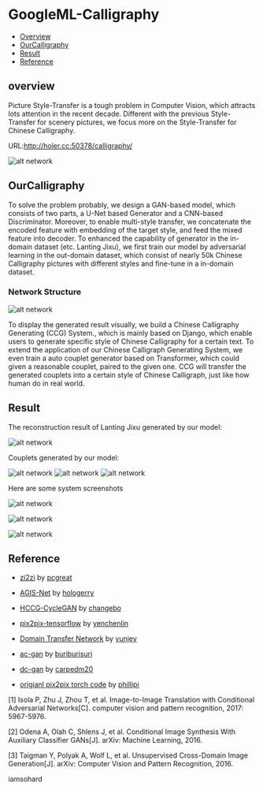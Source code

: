 # GoogleML-Calligraphy

* [Overview](#overview)
* [OurCalligraphy](#OurCalligraphy)
* [Result](#Result)
* [Reference](#Reference)

## overview
Picture Style-Transfer is a tough problem in Computer Vision, which attracts lots attention in the recent decade. Different with the previous Style-Transfer for scenery pictures, we focus more on the Style-Transfer for Chinese Calligraphy.

URL:http://holer.cc:50378/calligraphy/

![alt network](assets/demo1.jpg)
## OurCalligraphy
To solve the problem probably, we design a GAN-based model, which consists of two parts, a U-Net based Generator and a CNN-based Discriminator. 
Moreover, to enable multi-style transfer, we concatenate the encoded feature with embedding of the target style, and feed the mixed feature into decoder.
To enhanced the capability of generator in the in-domain dataset (etc. Lanting Jixu), we first train our model by adversarial learning in the out-domain dataset, which consist of nearly 50k Chinese Calligraphy pictures with different styles and fine-tune in a in-domain dataset.

### Network Structure
![alt network](assets/network.jpg)

To display the generated result visually, we build a Chinese Calligraphy Generating (CCG) System., which is mainly based on Django, which enable users to generate specific style of Chinese Calligraphy for a certain text.
To extend the application of our Chinese Calligraph Generating System, we even train a auto couplet generator based on Transformer, which could given a reasonable couplet, paired to the given one. 
CCG will transfer the generated couplets into a certain style of  Chinese Calligraph, just like how human do in real world.

## Result
The reconstruction result of Lanting Jixu generated by our model:

![alt network](assets/result.jpg)

Couplets generated by our model:

![alt network](assets/couplet2.png)
![alt network](assets/couplet3.png)
![alt network](assets/couplet4.png)

Here are some system screenshots

![alt network](assets/Interface1.png)

![alt network](assets/Interface2.png)

![alt network](assets/Interface3.png)

## Reference

* [zi2zi](https://github.com/pcgreat/zi2zi) by [pcgreat](https://github.com/pcgreat)
* [AGIS-Net](https://github.com/hologerry/AGIS-Net) by [hologerry](https://github.com/hologerry)
* [HCCG-CycleGAN](https://github.com/changebo/HCCG-CycleGAN) by [changebo](https://github.com/changebo)

* [pix2pix-tensorflow](https://github.com/yenchenlin/pix2pix-tensorflow) by [yenchenlin](https://github.com/yenchenlin)
* [Domain Transfer Network](https://github.com/yunjey/domain-transfer-network) by [yunjey](https://github.com/yunjey)
* [ac-gan](https://github.com/buriburisuri/ac-gan) by [buriburisuri](https://github.com/buriburisuri)
* [dc-gan](https://github.com/carpedm20/DCGAN-tensorflow) by [carpedm20](https://github.com/carpedm20)
* [origianl pix2pix torch code](https://github.com/phillipi/pix2pix) by [phillipi](https://github.com/phillipi)

[1] Isola P, Zhu J, Zhou T, et al. Image-to-Image Translation with Conditional Adversarial Networks[C]. computer vision and pattern recognition, 2017: 5967-5976.

[2] Odena A, Olah C, Shlens J, et al. Conditional Image Synthesis With Auxiliary Classifier GANs[J]. arXiv: Machine Learning, 2016.

[3] Taigman Y, Polyak A, Wolf L, et al. Unsupervised Cross-Domain Image Generation[J]. arXiv: Computer Vision and Pattern Recognition, 2016.

iamsohard